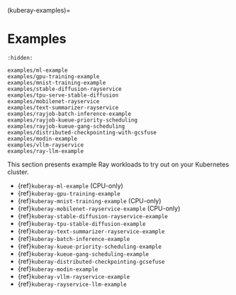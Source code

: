 (kuberay-examples)=

# Examples

```{toctree}
:hidden:

examples/ml-example
examples/gpu-training-example
examples/mnist-training-example
examples/stable-diffusion-rayservice
examples/tpu-serve-stable-diffusion
examples/mobilenet-rayservice
examples/text-summarizer-rayservice
examples/rayjob-batch-inference-example
examples/rayjob-kueue-priority-scheduling
examples/rayjob-kueue-gang-scheduling
examples/distributed-checkpointing-with-gcsfuse
examples/modin-example
examples/vllm-rayservice
examples/ray-llm-example
```


This section presents example Ray workloads to try out on your Kubernetes cluster.

- {ref}`kuberay-ml-example` (CPU-only)
- {ref}`kuberay-gpu-training-example`
- {ref}`kuberay-mnist-training-example` (CPU-only)
- {ref}`kuberay-mobilenet-rayservice-example` (CPU-only)
- {ref}`kuberay-stable-diffusion-rayservice-example`
- {ref}`kuberay-tpu-stable-diffusion-example`
- {ref}`kuberay-text-summarizer-rayservice-example`
- {ref}`kuberay-batch-inference-example`
- {ref}`kuberay-kueue-priority-scheduling-example`
- {ref}`kuberay-kueue-gang-scheduling-example`
- {ref}`kuberay-distributed-checkpointing-gcsefuse`
- {ref}`kuberay-modin-example`
- {ref}`kuberay-vllm-rayservice-example`
- {ref}`kuberay-rayservice-llm-example`
